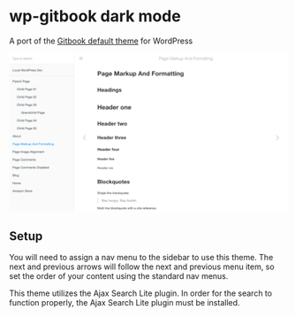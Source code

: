 # wp-gitbook dark mode

A port of the [Gitbook default theme](https://github.com/GitbookIO/theme-default) for WordPress

![screenshot](screenshot.png)

## Setup

You will need to assign a nav menu to the sidebar to use this theme. The next and previous arrows will follow the next and previous menu item, so set the order of your content using the standard nav menus.

This theme utilizes the Ajax Search Lite plugin. In order for the search to function properly, the Ajax Search Lite plugin must be installed.
